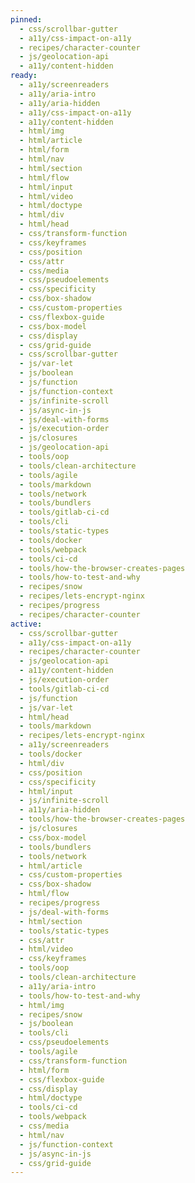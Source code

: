 ```yaml
---
pinned:
  - css/scrollbar-gutter
  - a11y/css-impact-on-a11y
  - recipes/character-counter
  - js/geolocation-api
  - a11y/content-hidden
ready:
  - a11y/screenreaders
  - a11y/aria-intro
  - a11y/aria-hidden
  - a11y/css-impact-on-a11y
  - a11y/content-hidden
  - html/img
  - html/article
  - html/form
  - html/nav
  - html/section
  - html/flow
  - html/input
  - html/video
  - html/doctype
  - html/div
  - html/head
  - css/transform-function
  - css/keyframes
  - css/position
  - css/attr
  - css/media
  - css/pseudoelements
  - css/specificity
  - css/box-shadow
  - css/custom-properties
  - css/flexbox-guide
  - css/box-model
  - css/display
  - css/grid-guide
  - css/scrollbar-gutter
  - js/var-let
  - js/boolean
  - js/function
  - js/function-context
  - js/infinite-scroll
  - js/async-in-js
  - js/deal-with-forms
  - js/execution-order
  - js/closures
  - js/geolocation-api
  - tools/oop
  - tools/clean-architecture
  - tools/agile
  - tools/markdown
  - tools/network
  - tools/bundlers
  - tools/gitlab-ci-cd
  - tools/cli
  - tools/static-types
  - tools/docker
  - tools/webpack
  - tools/ci-cd
  - tools/how-the-browser-creates-pages
  - tools/how-to-test-and-why
  - recipes/snow
  - recipes/lets-encrypt-nginx
  - recipes/progress
  - recipes/character-counter
active:
  - css/scrollbar-gutter
  - a11y/css-impact-on-a11y
  - recipes/character-counter
  - js/geolocation-api
  - a11y/content-hidden
  - js/execution-order
  - tools/gitlab-ci-cd
  - js/function
  - js/var-let
  - html/head
  - tools/markdown
  - recipes/lets-encrypt-nginx
  - a11y/screenreaders
  - tools/docker
  - html/div
  - css/position
  - css/specificity
  - html/input
  - js/infinite-scroll
  - a11y/aria-hidden
  - tools/how-the-browser-creates-pages
  - js/closures
  - css/box-model
  - tools/bundlers
  - tools/network
  - html/article
  - css/custom-properties
  - css/box-shadow
  - html/flow
  - recipes/progress
  - js/deal-with-forms
  - html/section
  - tools/static-types
  - css/attr
  - html/video
  - css/keyframes
  - tools/oop
  - tools/clean-architecture
  - a11y/aria-intro
  - tools/how-to-test-and-why
  - html/img
  - recipes/snow
  - js/boolean
  - tools/cli
  - css/pseudoelements
  - tools/agile
  - css/transform-function
  - html/form
  - css/flexbox-guide
  - css/display
  - html/doctype
  - tools/ci-cd
  - tools/webpack
  - css/media
  - html/nav
  - js/function-context
  - js/async-in-js
  - css/grid-guide
---
```


